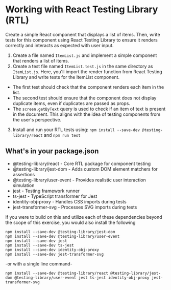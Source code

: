 # Working with React Testing Library (RTL)

Create a simple React component that displays a list of items. Then, write tests for this component using React Testing Library to ensure it renders correctly and interacts as expected with user input.

1. Create a file named `ItemList.js` and implement a simple component that renders a list of items.
2. Create a test file named `ItemList.test.js` in the same directory as `ItemList.js`. Here, you'll import the render function from React Testing Library and write tests for the ItemList component.

- The first test should check that the component renders each item in the list.
- The second test should ensure that the component does not display duplicate items, even if duplicates are passed as props.
- The `screen.getByText` query is used to check if an item of text is present in the document. This aligns with the idea of testing components from the user's perspective.

3. Install and run your RTL tests using: `npm install --save-dev @testing-library/react` and `npm run test`

## What's in your package.json
- @testing-library/react - Core RTL package for component testing
- @testing-library/jest-dom - Adds custom DOM element matchers for assertions
- @testing-library/user-event - Provides realistic user interaction simulation
- jest - Testing framework runner
- ts-jest - TypeScript transformer for Jest
- identity-obj-proxy - Handles CSS imports during tests
- jest-transformer-svg - Processes SVG imports during tests

If you were to build on this and utilize each of these dependencies beyond the scope of this exercise, you would also install the following
```
npm install --save-dev @testing-library/jest-dom 
npm install --save-dev @testing-library/user-event 
npm install --save-dev jest 
npm install --save-dev ts-jest 
npm install --save-dev identity-obj-proxy 
npm install --save-dev jest-transformer-svg

```
-or with a single line command- 

`npm install --save-dev @testing-library/react @testing-library/jest-dom @testing-library/user-event jest ts-jest identity-obj-proxy jest-transformer-svg`

